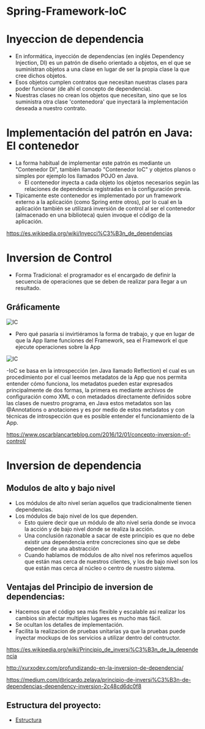 # Spring-Framework-IoC

# Inyeccion de dependencia

- En informática, inyección de dependencias (en inglés Dependency Injection, DI) es un patrón de diseño orientado a objetos, en el que se suministran objetos a una clase en lugar de ser la propia clase la que cree dichos objetos.
- Esos objetos cumplen contratos que necesitan nuestras clases para poder funcionar (de ahí el concepto de dependencia).
- Nuestras clases no crean los objetos que necesitan, sino que se los suministra otra clase 'contenedora' que inyectará la implementación deseada a nuestro contrato.​

# Implementación del patrón en Java: El contenedor
- La forma habitual de implementar este patrón es mediante un "Contenedor DI", también llamado "Contenedor IoC" y objetos planos o simples por ejemplo los llamados POJO en Java.
    - El contenedor inyecta a cada objeto los objetos necesarios según las relaciones de dependencia registradas en la configuración previa.
- Típicamente este contenedor es implementado por un framework externo a la aplicación (como Spring entre otros), por lo cual en la aplicación también se utilizará inversión de control al ser el contenedor (almacenado en una biblioteca) quien invoque el código de la aplicación.

https://es.wikipedia.org/wiki/Inyecci%C3%B3n_de_dependencias

# Inversion de Control

- Forma Tradicional: el programador es el encargado de definir la secuencia de operaciones que se deben de realizar para llegar a un resultado.
## Gráficamente

![IC](https://oscarblancarteblog.com/wp-content/uploads/2016/11/InversionOfControl.png)

- Pero qué pasaría si invirtiéramos la forma de trabajo, y que en lugar de que la App llame funciones del Framework, sea el Framework el que ejecute operaciones sobre la App

![IC](https://oscarblancarteblog.com/wp-content/uploads/2016/11/InversionOfControl2.png)

-IoC se basa en la introspección (en Java llamado Reflection) el cual es un procedimiento por el cual leemos metadatos de la App que nos permita entender cómo funciona, los metadatos pueden estar expresados principalmente de dos formas, la primera es mediante archivos de configuración como XML o con metadados directamente definidos sobre las clases de nuestro programa, en Java estos metadatos son las @Annotations o anotaciones y es por medio de estos metadatos y con técnicas de introspección que es posible entender el funcionamiento de la App.

https://www.oscarblancarteblog.com/2016/12/01/concepto-inversion-of-control/



# Inversion de dependencia
## Modulos de alto y bajo nivel
- Los módulos de alto nivel serían aquellos que tradicionalmente tienen dependencias.
- Los módulos de bajo nivel de los que dependen.
    - Esto quiere decir que un módulo de alto nivel seria donde se invoca la acción y de bajo nivel donde se realiza la acción.
    - Una conclusión razonable a sacar de este principio es que no debe existir una dependencia entre concreciones sino que se debe depender de una abstracción
    - Cuando hablamos de módulos de alto nivel nos referimos aquellos que están mas cerca de nuestros clientes, y los de bajo nivel son los que están mas cerca al núcleo o centro de nuestro sistema.

## Ventajas del Principio de inversion de dependencias:

- Hacemos que el código sea más flexible y escalable asi realizar los cambios sin afectar multiples lugares es mucho mas fácil.
- Se ocultan los detalles de implementación.
- Facilita la realizacion de pruebas unitarias ya que la pruebas puede inyectar mockups de los servicios a utilizar dentro del contructor.


https://es.wikipedia.org/wiki/Principio_de_inversi%C3%B3n_de_la_dependencia

http://xurxodev.com/profundizando-en-la-inversion-de-dependencia/

https://medium.com/@ricardo.zelaya/principio-de-inversi%C3%B3n-de-dependencias-dependency-inversion-2c48cd6dc0f8

## Estructura del proyecto:

- [Estructura](https://github.com/AAtlantica/Spring-Framework-IoC/blob/main/estructura.md)  





